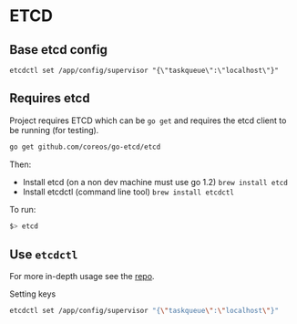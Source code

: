 # ETCD

## Base etcd config

```
etcdctl set /app/config/supervisor "{\"taskqueue\":\"localhost\"}"
```

## Requires etcd

Project requires ETCD which can be `go get` and requires the etcd client
to be running (for testing).

```bash
go get github.com/coreos/go-etcd/etcd
```

Then:
 - Install etcd (on a non dev machine must use go 1.2) `brew install etcd`
 - Install etcdctl (command line tool) `brew install etcdctl`

 To run:
 ```bash
 $> etcd
 ```

 ## Use `etcdctl`

 For more in-depth usage see the [repo](https://github.com/coreos/etcdctl).

 Setting keys

 ```bash
 etcdctl set /app/config/supervisor "{\"taskqueue\":\"localhost\"}"
 ```